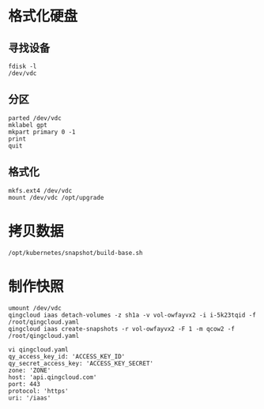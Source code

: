 # 格式化硬盘

## 寻找设备
```
fdisk -l
/dev/vdc
```

## 分区

```
parted /dev/vdc
mklabel gpt
mkpart primary 0 -1
print
quit
```

## 格式化
```
mkfs.ext4 /dev/vdc
mount /dev/vdc /opt/upgrade
```

# 拷贝数据

```
/opt/kubernetes/snapshot/build-base.sh
```

# 制作快照

```
umount /dev/vdc
qingcloud iaas detach-volumes -z sh1a -v vol-owfayvx2 -i i-5k23tqid -f /root/qingcloud.yaml
qingcloud iaas create-snapshots -r vol-owfayvx2 -F 1 -m qcow2 -f /root/qingcloud.yaml
```

```
vi qingcloud.yaml
qy_access_key_id: 'ACCESS_KEY_ID'
qy_secret_access_key: 'ACCESS_KEY_SECRET'
zone: 'ZONE'
host: 'api.qingcloud.com'
port: 443
protocol: 'https'
uri: '/iaas'
```